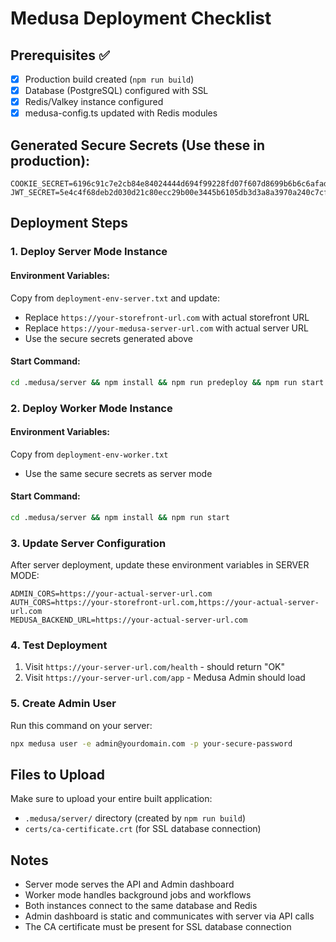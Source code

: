 # Medusa Deployment Checklist

## Prerequisites ✅
- [x] Production build created (`npm run build`)
- [x] Database (PostgreSQL) configured with SSL
- [x] Redis/Valkey instance configured
- [x] medusa-config.ts updated with Redis modules

## Generated Secure Secrets (Use these in production):
```
COOKIE_SECRET=6196c91c7e2cb84e84024444d694f99228fd07f607d8699b6b6c6afad7a32e952
JWT_SECRET=5e4c4f68deb2d030d21c80ecc29b00e3445b6105db3d3a8a3970a240c7cffa9075
```

## Deployment Steps

### 1. Deploy Server Mode Instance

#### Environment Variables:
Copy from `deployment-env-server.txt` and update:
- Replace `https://your-storefront-url.com` with actual storefront URL
- Replace `https://your-medusa-server-url.com` with actual server URL
- Use the secure secrets generated above

#### Start Command:
```bash
cd .medusa/server && npm install && npm run predeploy && npm run start
```

### 2. Deploy Worker Mode Instance

#### Environment Variables:
Copy from `deployment-env-worker.txt`
- Use the same secure secrets as server mode

#### Start Command:
```bash
cd .medusa/server && npm install && npm run start
```

### 3. Update Server Configuration

After server deployment, update these environment variables in SERVER MODE:
```
ADMIN_CORS=https://your-actual-server-url.com
AUTH_CORS=https://your-storefront-url.com,https://your-actual-server-url.com
MEDUSA_BACKEND_URL=https://your-actual-server-url.com
```

### 4. Test Deployment

1. Visit `https://your-server-url.com/health` - should return "OK"
2. Visit `https://your-server-url.com/app` - Medusa Admin should load

### 5. Create Admin User

Run this command on your server:
```bash
npx medusa user -e admin@yourdomain.com -p your-secure-password
```

## Files to Upload

Make sure to upload your entire built application:
- `.medusa/server/` directory (created by `npm run build`)
- `certs/ca-certificate.crt` (for SSL database connection)

## Notes

- Server mode serves the API and Admin dashboard
- Worker mode handles background jobs and workflows  
- Both instances connect to the same database and Redis
- Admin dashboard is static and communicates with server via API calls
- The CA certificate must be present for SSL database connection
